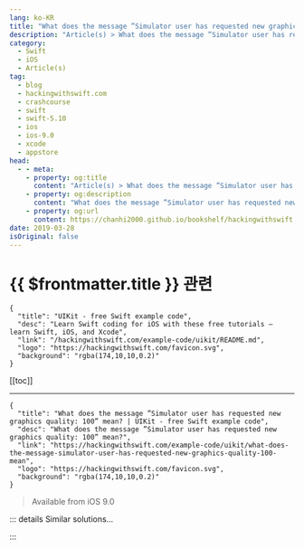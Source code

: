 ```yaml
---
lang: ko-KR
title: "What does the message ”Simulator user has requested new graphics quality: 100” mean?"
description: "Article(s) > What does the message ”Simulator user has requested new graphics quality: 100” mean?"
category:
  - Swift
  - iOS
  - Article(s)
tag: 
  - blog
  - hackingwithswift.com
  - crashcourse
  - swift
  - swift-5.10
  - ios
  - ios-9.0
  - xcode
  - appstore
head:
  - - meta:
    - property: og:title
      content: "Article(s) > What does the message ”Simulator user has requested new graphics quality: 100” mean?"
    - property: og:description
      content: "What does the message ”Simulator user has requested new graphics quality: 100” mean?"
    - property: og:url
      content: https://chanhi2000.github.io/bookshelf/hackingwithswift.com/example-code/uikit/what-does-the-message-simulator-user-has-requested-new-graphics-quality-100-mean.html
date: 2019-03-28
isOriginal: false
---
```


# {{ $frontmatter.title }} 관련

```component VPCard
{
  "title": "UIKit - free Swift example code",
  "desc": "Learn Swift coding for iOS with these free tutorials – learn Swift, iOS, and Xcode",
  "link": "/hackingwithswift.com/example-code/uikit/README.md",
  "logo": "https://hackingwithswift.com/favicon.svg",
  "background": "rgba(174,10,10,0.2)"
}
```

[[toc]]

---

```component VPCard
{
  "title": "What does the message ”Simulator user has requested new graphics quality: 100” mean? | UIKit - free Swift example code",
  "desc": "What does the message ”Simulator user has requested new graphics quality: 100” mean?",
  "link": "https://hackingwithswift.com/example-code/uikit/what-does-the-message-simulator-user-has-requested-new-graphics-quality-100-mean",
  "logo": "https://hackingwithswift.com/favicon.svg",
  "background": "rgba(174,10,10,0.2)"
}
```

> Available from iOS 9.0

<!-- TODO: 작성 -->

<!--
Apple frequently leaves debugging messages in iOS simulator builds, which is both good and bad: it's good because sometimes the information is useful, but it's bad because more often than not it just causes unnecessary worries.

You can ignore this particular error if you want to; it's nothing to do with your code, it's just Apple's logging code pointing out that you have enabled a particular setting in the simulator.

If you desperately want to stop this error from appearing, open the Simulator on your Mac, go to the Debug menu, then choose Graphics Quality Override > Device Default. This message usually appears when you have it set to High Quality, which may cause performance degradation.

Alternatively, go to the Hardware menu and choose Erase All Content And Settings to clear the simulator back to its defaults.
-->

::: details Similar solutions…

<!--
/example-code/language/what-does-weak-mean">What does weak mean? 
/example-code/language/what-does-an-exclamation-mark-mean">What does an exclamation mark mean? 
/example-code/language/what-does-unowned-mean">What does unowned mean? 
/example-code/language/what-does-override-mean">What does override mean? 
/quick-start/concurrency/how-to-fix-the-error-async-call-in-a-function-that-does-not-support-concurrency">How to fix the error “async call in a function that does not support concurrency”</a>
-->

:::

